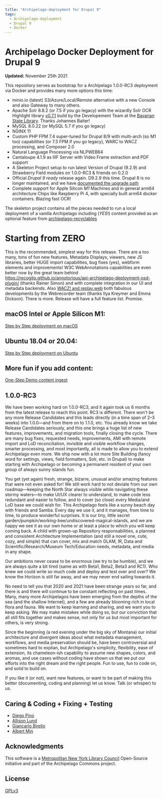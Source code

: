 ```yaml
---
title: "Archipelago-deployment for Drupal 9"
tags:
  - Archipelago-deployment
  - Drupal 9
  - Docker
---
```


# Archipelago Docker Deployment for Drupal 9

**Updated:** November 25th 2021

This repository serves as bootstrap for a Archipelago 1.0.0-RC3 deployment via Docker and provides many more options this time:

- minio.io (latest) S3/Azure/Local/Remote alternative with a new Console and also Gateway to many others.
- Apache Solr 8.8.2 (or 7.5 if you go legacy) with the wizardly Solr OCR Highlight library [v0.7.1](https://github.com/dbmdz/solr-ocrhighlighting/releases/tag/0.7.1) build by the Developement Team at the [Bavarian State Library](https://github.com/dbmdz). Thanks Johannes Baiter!
- MySQL 8.0.22 (or MySQL 5.7 if you go legacy)
- NGINX 11
- Custom PHP FPM 7.4 super-tuned for Drupal 8/9 with multi-arch (so M1 too) capabilities (or 7.3 FPM if you go legacy), WARC to WACZ processing, and Composer 2.0
- Natural Language Processing via NLPWEB64
- Cantaloupe 4.1.9 as IIIF Server with Video Frame extraction and PDF support
- A Skeleton Project setup to run latest Version of Drupal (9.2.9) and Strawberry Field modules on 1.0.0-RC3 & friends on 0.2.0
- Official *Drupal 9 ready* release again. D9.2.9 this time. Drupal 8 is no longer maintained, and we have [documented the upgrade path](archipelago-deployment-upgradeFromD8ToD9.md)
- Complete support for Apple Silicon *M1* Machines and in general arm64 architecture Chips like Raspberry Pi 4, with specially built arm64 docker containers. Blazing fast OCR!

The skeleton project contains all the pieces needed to run a local deployment of a vanilla Archipelago including (*YES*!) content provided as an optional feature from [archipelago-recyclables](https://github.com/esmero/archipelago-recyclables)

# Starting from ZERO

This is the recommended, simplest way for this release. There are a too many, tons of fun new features, Metadata Displays, viewers, new JS libraries, better HUGE import capabilities, bug fixes (yes), webform elements and improvements! W3C WebAnnotations capabilities are even better now by the great team behind <https://recogito.github.io/annotorious/api-archipelago-deployment-osd-plugin/> (thanks Rainer Simon) and with complete integration in our UI and metadata backends. Also [WACZ! and replay.web](https://github.com/webrecorder/replayweb.page) both fabulous developments by the Webrecorder team (thanks Ilya Kreymer and Emma Dickson). There is more. Release will have a full feature list. Promise.

## macOS Intel or Apple Silicon M1:

[Step by Step deployment on macOS](archipelago-deployment-osx.md)

## Ubuntu 18.04 or 20.04:

[Step by Step deployment on Ubuntu](archipelago-deployment-ubuntu.md)

## More fun if you add content:

[One-Step Demo content ingest](archipelago-deployment-democontent.md)

## 1.0.0-RC3

We have been working hard on 1.0.0-RC3, and it again took us 6 months from the latest release to reach this point. RC3 is different. There won't be any more Release Candidates and this leads directly (in a time span of 2–3 weeks) into 1.0.0—and from there on to 1.1.0, etc. You already know we take Release Candidates seriously, and this one brings a huge list of new features, improvements, and migration tools, finally closing the cycle. There are many bug fixes, requested needs, improvements, AMI with remote import and LoD reconciliation, invisible and visible workflow changes, smarter processing, and most importantly, all is made to allow you to extend Archipelago even more. We ship now with a lot more Site Building (fancy word for settings, views, field formatters, Solr, etc. in Drupal) to make starting with Archipelago or becoming a permanent resident of your own group of always sunny islands fun.

You get (yet again) fresh, strange, bizarre, unusual and/or amazing features that were not even asked for! We still work hard to not deviate from our own roadmap—keeping the North Star always visible while navigating these stormy waters—to make UI/UX clearer to understand, to make code less redundant and easier to follow, and to cover (so close) every Media/and LoD base we could wish for. This Archipelago feels like a sunny beach day with friends and Samba. Every day we use it, and it manages, from time to time, to produce wonderful surprises. It is our tiny, little secret garden/pumpkin/working-bee/undiscovered-magical-islands, and we are happy we see it as our own home or at least a place to which you will keep coming back. A child with grown-up Repository responsabilities, a planned and consistent Architecture Implementation (and still a novel one, cute, cozy, and simple) that can cover, mix and match GLAM, IR, Data and Scientific/Research/Museum Tech/Education needs, metadata, and media in any shape.

Our ambitions never cease to be enormous (we try to be humble), and we are always quite a bit tired (same as with Beta1, Beta2, Beta3 and RC1). Who knew we could write so much code and deploy and test over and over? We know the Horizon is still far away, and we may never end sailing towards it.

No need to tell you that 2020 and 2021 have been strange years so far, and there is and there will continue to be constant reflecting on past times. Many, many more Archipelagos have been emerging from the depths of the sea (and the shallow Internet), and a few are already blooming rich in local flora and fauna. We want to keep learning and sharing, and we want you to keep asking. We may make mistakes while doing so, but our conviction that all still fits together and makes sense, not only for us but most important for others, is very strong.

Since the beginning (a red evening under the big sky of Montana) our initial architecture and divergent ideas about what metadata management, workflows, and media preservation should be, have been controversial and sometimes hard to explian, but Archipelago's simplicity, flexibility, ease of extension, its chameleon-ish capability to assume new shapes, colors, and aromas, and use cases without coding have shown us that we put our efforts into the right dream and the right people. Fun to use, fun to code on, and solid to build on.

If you like it (or not), want new features, or want to be part of making this better (documenting, coding and planning) let us know. Talk (or whisper) to us.

## Caring & Coding + Fixing + Testing

* [Diego Pino](https://github.com/DiegoPino)
* [Allison Lund](https://github.com/alliomeria)
* [Giancarlo Birello](https://github.com/giancarlobi)
* [Albert Min](https://github.com/aksm)

## Acknowledgments

This software is a [Metropolitan New York Library Council](https://metro.org) Open-Source initiative and part of the Archipelago Commons project.

## License

[GPLv3](http://www.gnu.org/licenses/gpl-3.0.txt)
